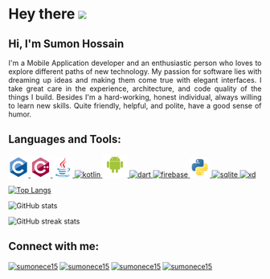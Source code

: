 # Hey there <img src="https://media.giphy.com/media/hvRJCLFzcasrR4ia7z/giphy.gif" width="30px">
## Hi, I'm Sumon Hossain

<p align="justify">
I'm a Mobile Application developer and an enthusiastic person who loves to explore different paths of new technology. My passion for software lies with dreaming up ideas and making them come true with elegant interfaces. I take great care in the experience, architecture, and code quality of the things I build. Besides I'm a hard-working, honest individual, always willing to learn new skills. Quite friendly, helpful, and polite, have a good sense of humor.
</p> 
<div align="left">

<h2 align="left">Languages and Tools:</h2>
 
<p align="left"> 
 
 
 
 <a href="https://www.cprogramming.com/" target="_blank" rel="noreferrer"> <img src="https://raw.githubusercontent.com/devicons/devicon/master/icons/c/c-original.svg" alt="c" width="40" height="40"/> </a> <a href="https://www.w3schools.com/cpp/" target="_blank" rel="noreferrer"> <img src="https://raw.githubusercontent.com/devicons/devicon/master/icons/cplusplus/cplusplus-original.svg" alt="cplusplus" width="40" height="40"/> </a> <a href="https://www.java.com" target="_blank" rel="noreferrer"> <img src="https://raw.githubusercontent.com/devicons/devicon/master/icons/java/java-original.svg" alt="java" width="40" height="40"/> </a> <a href="https://kotlinlang.org" target="_blank" rel="noreferrer"> <img src="https://www.vectorlogo.zone/logos/kotlinlang/kotlinlang-icon.svg" alt="kotlin" width="45" height="40"/> </a> <a href="https://developer.android.com" target="_blank" rel="noreferrer"> <img src="https://raw.githubusercontent.com/devicons/devicon/master/icons/android/android-original-wordmark.svg" alt="android" width="50" height="45"/> </a> <a href="https://dart.dev" target="_blank" rel="noreferrer"> <img src="https://www.vectorlogo.zone/logos/dartlang/dartlang-icon.svg" alt="dart" width="40" height="40"/> </a> <a href="https://firebase.google.com/" target="_blank" rel="noreferrer"> <img src="https://www.vectorlogo.zone/logos/firebase/firebase-icon.svg" alt="firebase" width="40" height="40"/> </a> <a href="https://www.python.org" target="_blank" rel="noreferrer"> <img src="https://raw.githubusercontent.com/devicons/devicon/master/icons/python/python-original.svg" alt="python" width="40" height="40"/> </a> <a href="https://www.sqlite.org/" target="_blank" rel="noreferrer"> <img src="https://www.vectorlogo.zone/logos/sqlite/sqlite-icon.svg" alt="sqlite" width="40" height="40"/> </a> <a href="https://www.adobe.com/products/xd.html" target="_blank" rel="noreferrer"> <img src="https://cdn.worldvectorlogo.com/logos/adobe-xd.svg" alt="xd" width="40" height="40"/> </a> 
 
 </p>
 
 [![Top Langs](https://github-readme-stats.vercel.app/api/top-langs/?username=sumonece15)](https://github.com/anuraghazra/github-readme-stats)

![GitHub stats](https://github-readme-stats.vercel.app/api?username=sumonece15&show_icons=true)  

![GitHub streak stats](https://github-readme-streak-stats.herokuapp.com/?user=sumonece15)  

<h2 align="left">Connect with me:</h2>
<p align="left">
<a href="https://twitter.com/sumonece15" target="blank"><img align="center" src="https://raw.githubusercontent.com/rahuldkjain/github-profile-readme-generator/master/src/images/icons/Social/twitter.svg" alt="sumonece15" height="40" width="50" /></a>
<a href="https://linkedin.com/in/sumonece15" target="blank"><img align="center" src="https://raw.githubusercontent.com/rahuldkjain/github-profile-readme-generator/master/src/images/icons/Social/linked-in-alt.svg" alt="sumonece15" height="40" width="50" /></a>
<a href="https://fb.com/sumonece15" target="blank"><img align="center" src="https://raw.githubusercontent.com/rahuldkjain/github-profile-readme-generator/master/src/images/icons/Social/facebook.svg" alt="sumonece15" height="40" width="50" /></a>
<a href="https://instagram.com/sumonece15" target="blank"><img align="center" src="https://raw.githubusercontent.com/rahuldkjain/github-profile-readme-generator/master/src/images/icons/Social/instagram.svg" alt="sumonece15" height="40" width="50" /></a>
</p>



</div>

